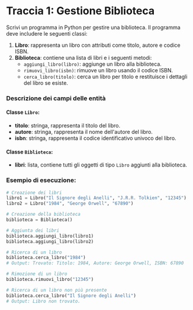 # Traccia 1: Gestione Biblioteca

Scrivi un programma in Python per gestire una biblioteca. Il programma deve includere le seguenti classi:

1. **Libro**: rappresenta un libro con attributi come titolo, autore e codice ISBN.
2. **Biblioteca**: contiene una lista di libri e i seguenti metodi:
    - `aggiungi_libro(libro)`: aggiunge un libro alla biblioteca.
    - `rimuovi_libro(isbn)`: rimuove un libro usando il codice ISBN.
    - `cerca_libro(titolo)`: cerca un libro per titolo e restituisce i dettagli del libro se esiste.

### Descrizione dei campi delle entità

#### Classe `Libro`:
- **titolo**: stringa, rappresenta il titolo del libro.
- **autore**: stringa, rappresenta il nome dell'autore del libro.
- **isbn**: stringa, rappresenta il codice identificativo univoco del libro.

#### Classe `Biblioteca`:
- **libri**: lista, contiene tutti gli oggetti di tipo `Libro` aggiunti alla biblioteca.

### Esempio di esecuzione:

```python
# Creazione dei libri
libro1 = Libro("Il Signore degli Anelli", "J.R.R. Tolkien", "12345")
libro2 = Libro("1984", "George Orwell", "67890")

# Creazione della biblioteca
biblioteca = Biblioteca()

# Aggiunta dei libri
biblioteca.aggiungi_libro(libro1)
biblioteca.aggiungi_libro(libro2)

# Ricerca di un libro
biblioteca.cerca_libro("1984")
# Output: Trovato: Titolo: 1984, Autore: George Orwell, ISBN: 67890

# Rimozione di un libro
biblioteca.rimuovi_libro("12345")

# Ricerca di un libro non più presente
biblioteca.cerca_libro("Il Signore degli Anelli")
# Output: Libro non trovato.
